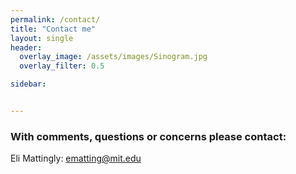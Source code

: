 ```yaml
---
permalink: /contact/
title: "Contact me"
layout: single
header:
  overlay_image: /assets/images/Sinogram.jpg
  overlay_filter: 0.5

sidebar:


---
```


### With comments, questions or concerns please contact:

Eli Mattingly: ematting@mit.edu


